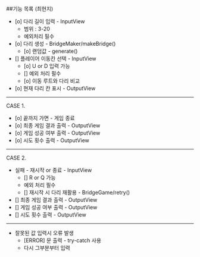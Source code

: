 ##기능 목록 (최현지)
* [o] 다리 길이 입력 - InputView
    * 범위 : 3-20
    * 예외처리 필수
* [o] 다리 생성 - BridgeMaker/makeBridge()
    * [o] 랜덤값 - generate()
* [] 플레이어 이동칸 선택 - InputView
    * [o] U or D 입력 가능
    * [] 예외 처리 필수
    * [o] 이동 루트와 다리 비교
* [o] 현재 다리 칸 표시 - OutputView
___
CASE 1.
* [o] 끝까지 가면 - 게임 종료
* [o] 최종 게임 결과 출력 - OutputView
* [o] 게임 성공 여부 출력 - OutputView
* [o] 시도 횟수 출력 - OutputView
___
CASE 2.
* 실패 - 재시작 or 종료 - InputView
    * [] R or Q 가능
    * 예외 처리 필수
    * [] 재시작 시 다리 재활용 - BridgeGame/retry()
* [] 최종 게임 결과 출력 - OutputView
* [] 게임 성공 여부 출력 - OutputView
* [] 시도 횟수 출력 - OutputView
___
* 잘못된 값 입력시 오류 발생
    * [ERROR] 문 출력 - try-catch 사용
    * 다시 그부분부터 입력